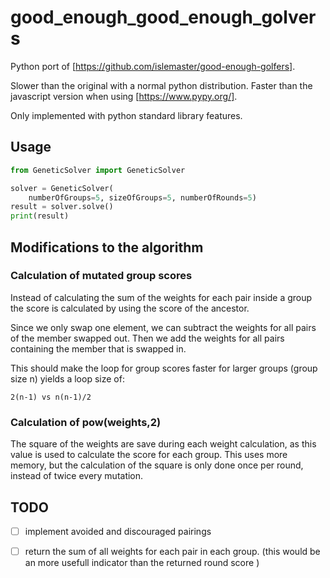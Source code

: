 # good_enough_good_enough_golvers

Python port of [https://github.com/islemaster/good-enough-golfers].

Slower than the original with a normal python distribution.
Faster than the javascript version when using [https://www.pypy.org/].

Only implemented with python standard library features.

## Usage

```python
from GeneticSolver import GeneticSolver

solver = GeneticSolver(
    numberOfGroups=5, sizeOfGroups=5, numberOfRounds=5)
result = solver.solve()
print(result)
```
## Modifications to the algorithm

### Calculation of mutated group scores
Instead of calculating the sum of the weights for each pair inside a group the score is calculated
by using the score of the ancestor.

Since we only swap one element, we can subtract the weights for all pairs of the member swapped out.
Then we add the weights for all pairs containing the member that is swapped in.

This should make the loop for group scores faster for larger groups (group size n) yields a loop size of: 
```
2(n-1) vs n(n-1)/2
```

### Calculation of pow(weights,2)
The square of the weights are save during each weight calculation, as this value is used to calculate the score
for each group. This uses more memory, but the calculation of the square is only done once per round, instead of
twice every mutation.

## TODO
- [ ] implement avoided and discouraged pairings
- [ ] return the sum of all weights for each pair in each group. (this would be an more usefull indicator than the returned round score )




